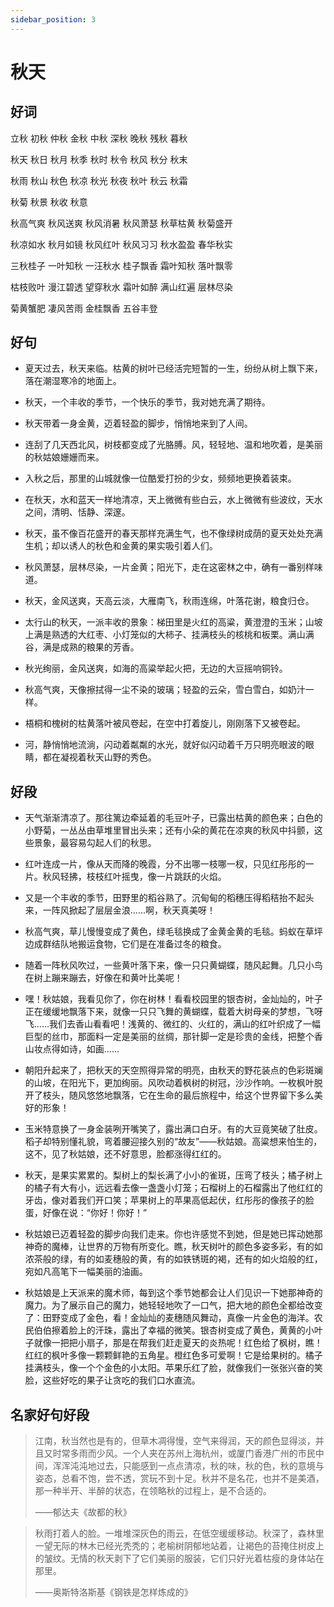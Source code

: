 ```yaml
---
sidebar_position: 3
---
```


# 秋天

## 好词

立秋 初秋 仲秋 金秋 中秋 深秋 晚秋 残秋 暮秋

秋天 秋日 秋月 秋季 秋时 秋令 秋风 秋分 秋末

秋雨 秋山 秋色 秋凉 秋光 秋夜 秋叶 秋云 秋霜

秋菊 秋景 秋收 秋意

秋高气爽 秋风送爽 秋风消暑 秋风萧瑟 秋草枯黄 秋菊盛开

秋凉如水 秋月如镜 秋风红叶 秋风习习 秋水盈盈 春华秋实

三秋桂子 一叶知秋 一汪秋水 桂子飘香 霜叶知秋 落叶飘零

枯枝败叶 漫江碧透 望穿秋水 霜叶如醉 满山红遍 层林尽染

菊黄蟹肥 凄风苦雨 金桂飘香 五谷丰登

## 好句

- 夏天过去，秋天来临。枯黄的树叶已经活完短暂的一生，纷纷从树上飘下来，落在潮湿寒冷的地面上。

- 秋天，一个丰收的季节，一个快乐的季节，我对她充满了期待。

- 秋天带着一身金黄，迈着轻盈的脚步，悄悄地来到了人间。

- 连刮了几天西北风，树枝都变成了光胳膊。风，轻轻地、温和地吹着，是美丽的秋姑娘姗姗而来。

- 入秋之后，那里的山城就像一位酷爱打扮的少女，频频地更换着装束。

- 在秋天，水和蓝天一样地清凉，天上微微有些白云，水上微微有些波纹，天水之间，清明、恬静、深邃。

- 秋天，虽不像百花盛开的春天那样充满生气，也不像绿树成荫的夏天处处充满生机；却以诱人的秋色和金黄的果实吸引着人们。

- 秋风萧瑟，层林尽染，一片金黄；阳光下，走在这密林之中，确有一番别样味道。

- 秋天，金风送爽，天高云淡，大雁南飞，秋雨连绵，叶落花谢，粮食归仓。

- 太行山的秋天，一派丰收的景象：梯田里是火红的高粱，黄澄澄的玉米；山坡上满是熟透的大红枣、小灯笼似的大柿子、挂满枝头的核桃和板栗。满山满谷，满是成熟的粮果的芳香。

- 秋光绚丽，金风送爽，如海的高粱举起火把，无边的大豆摇响铜铃。

- 秋高气爽，天像擦拭得一尘不染的玻璃；轻盈的云朵，雪白雪白，如奶汁一样。

- 梧桐和槐树的枯黄落叶被风卷起，在空中打着旋儿，刚刚落下又被卷起。

- 河，静悄悄地流淌，闪动着粼粼的水光，就好似闪动着千万只明亮眼波的眼睛，都在凝视着秋天山野的秀色。

## 好段

- 天气渐渐清凉了。那往篱边牵延着的毛豆叶子，已露出枯黄的颜色来；白色的小野菊，一丛丛由草堆里冒出头来；还有小朵的黄花在凉爽的秋风中抖颤，这些景象，最容易勾起人们的秋思。

- 红叶连成一片，像从天而降的晚霞，分不出哪一枝哪一杈，只见红彤彤的一片。秋风轻拂，枝枝红叶摇曳，像一片跳跃的火焰。

- 又是一个丰收的季节，田野里的稻谷熟了。沉甸甸的稻穗压得稻秸抬不起头来，一阵风掀起了层层金浪……啊，秋天真美呀！

- 秋高气爽，草儿慢慢变成了黄色，绿毛毯换成了金黄金黄的毛毯。蚂蚁在草坪边成群结队地搬运食物，它们是在准备过冬的粮食。

- 随着一阵秋风吹过，一些黄叶落下来，像一只只黄蝴蝶，随风起舞。几只小鸟在树上蹦来蹦去，好像在和黄叶比美呢！

- 嘿！秋姑娘，我看见你了，你在树林！看看校园里的银杏树，金灿灿的，叶子正在缓缓地飘落下来，就像一只只飞舞的黄蝴蝶，载着大树母亲的梦想，飞呀飞……我们去香山看看吧！浅黄的、微红的、火红的，满山的红叶织成了一幅巨型的丝巾，那面料一定是美丽的丝绸，那针脚一定是珍贵的金线，把整个香山妆点得如诗，如画……

- 朝阳升起来了，把秋天的天空照得异常的明亮，由秋天的野花装点的色彩斑斓的山坡，在阳光下，更加绚丽。风吹动着枫树的树冠，沙沙作响。一枚枫叶脱开了枝头，随风悠悠地飘落，它在生命的最后旅程中，给这个世界留下多么美好的形象！

- 玉米特意换了一身金装咧开嘴笑了，露出满口白牙。有的大豆竟笑破了肚皮。稻子却特别懂礼貌，弯着腰迎接久别的“故友”——秋姑娘。高粱想来怕生的，这不，见了秋姑娘，还不好意思，脸都涨得红红的。

- 秋天，是果实累累的。梨树上的梨长满了小小的雀斑，压弯了枝头；橘子树上的橘子有大有小，远远看去像一盏盏小灯笼；石榴树上的石榴露出了他红红的牙齿，像对着我们开口笑；苹果树上的苹果高低起伏，红彤彤的像孩子的脸蛋，好像在说：“你好！你好！”

- 秋姑娘已迈着轻盈的脚步向我们走来。你也许感觉不到她，但是她已挥动她那神奇的魔棒，让世界的万物有所变化。瞧，秋天树叶的颜色多姿多彩，有的如浓茶般的绿，有的如麦穗般的黄，有的如铁锈斑的褐，还有的如火焰般的红，宛如凡高笔下一幅美丽的油画。

- 秋姑娘是上天派来的魔术师，每到这个季节她都会让人们见识一下她那神奇的魔力。为了展示自己的魔力，她轻轻地吹了一口气，把大地的颜色全都给改变了：田野变成了金色，看！金灿灿的麦穗随风舞动，真像一片金色的海洋。农民伯伯擦着脸上的汗珠，露出了幸福的微笑。银杏树变成了黄色，黄黄的小叶子就像一把把小扇子，那是在帮我们赶走夏天的炎热呢！红色给了枫树，瞧！红红的枫叶多像一颗颗鲜艳的五角星。橙红色多可爱啊！它是给果树的。橘子挂满枝头，像一个个金色的小太阳。苹果乐红了脸，就像我们一张张兴奋的笑脸，这些好吃的果子让贪吃的我们口水直流。

## 名家好句好段

> 江南，秋当然也是有的，但草木凋得慢，空气来得润，天的颜色显得淡，并且又时常多雨而少风。一个人夹在苏州上海杭州，或厦门香港广州的市民中间，浑浑沌沌地过去，只能感到一点点清凉，秋的味，秋的色，秋的意境与姿态，总看不饱，尝不透，赏玩不到十足。秋并不是名花，也并不是美酒，那一种半开、半醉的状态，在领略秋的过程上，是不合适的。
>
> ——郁达夫《故都的秋》

> 秋雨打着人的脸。一堆堆深灰色的雨云，在低空缓缓移动。秋深了，森林里一望无际的林木已经光秃秃的；老榆树阴郁地站着，让褐色的苔掩住树皮上的皱纹。无情的秋天剥下了它们美丽的服装，它们只好光着枯瘦的身体站在那里。
>
> ——奥斯特洛斯基《钢铁是怎样炼成的》
